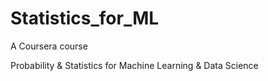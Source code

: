 # Statistics_for_ML
A Coursera course

Probability &amp; Statistics for Machine Learning &amp; Data Science


